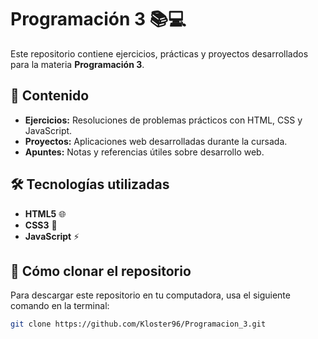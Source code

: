 # Programación 3 📚💻

Este repositorio contiene ejercicios, prácticas y proyectos desarrollados para la materia **Programación 3**.

## 📁 Contenido
- **Ejercicios:** Resoluciones de problemas prácticos con HTML, CSS y JavaScript.
- **Proyectos:** Aplicaciones web desarrolladas durante la cursada.
- **Apuntes:** Notas y referencias útiles sobre desarrollo web.

## 🛠️ Tecnologías utilizadas
- **HTML5** 🌐
- **CSS3** 🎨
- **JavaScript** ⚡

## 🚀 Cómo clonar el repositorio
Para descargar este repositorio en tu computadora, usa el siguiente comando en la terminal:

```sh
git clone https://github.com/Kloster96/Programacion_3.git
